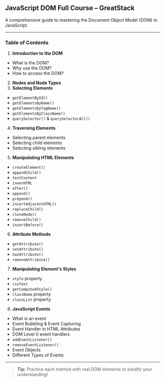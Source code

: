 ## JavaScript DOM Full Course – GreatStack

A comprehensive guide to mastering the Document Object Model (DOM) in JavaScript.

---

### Table of Contents

1. **Introduction to the DOM**
  - What is the DOM?
  - Why use the DOM?
  - How to access the DOM?
                
2. **Nodes and Node Types**
3. **Selecting Elements**
  - `getElementById()`
  - `getElementsByName()`
  - `getElementsByTagName()`
  - `getElementsByClassName()`  
  - `querySelector()` & `querySelectorAll()`
4. **Traversing Elements**
  - Selecting parent elements
  - Selecting child elements
  - Selecting sibling elements
5. **Manipulating HTML Elements**
  - `createElement()`
  - `appendChild()`
  - `textContent`
  - `innerHTML`
  - `after()`
  - `append()`
  - `prepend()`
  - `insertAdjacentHTML()`
  - `replaceChild()`
  - `cloneNode()`
  - `removeChild()`
  - `insertBefore()`
6. **Attribute Methods**
  - `getAttribute()`
  - `setAttribute()`
  - `hasAttribute()`
  - `removeAttribute()`
7. **Manipulating Element's Styles**
  - `style` property
  - `cssText`
  - `getComputedStyle()`
  - `className` property
  - `classList` property

8. **JavaScript Events**
  - What is an event
  - Event Bubbling & Event Capturing
  - Event Handler in HTML Attributes
  - DOM Level 0 event handlers
  - `addEventListener()`
  - `removeEventListener()`
  - Event Objects
  - Different Types of Events
---

> **Tip:** Practice each method with real DOM elements to solidify your understanding!

